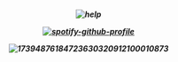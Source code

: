 <h5 align="center">
  
![help](https://komarev.com/ghpvc/?username=Jl-YEONG&color=105063&label=Wendigos+Camping+Me)
  
[![spotify-github-profile](https://spotify-github-profile.kittinanx.com/api/view?uid=hbd4pjgr0xlt9ut8gxd4ofaqa&cover_image=true&theme=novatorem&show_offline=false&background_color=bc1f3a&interchange=false&bar_color=179cbd&bar_color_cover=false)](https://github.com/kittinan/spotify-github-profile)

![17394876184723630320912100010873](https://github.com/user-attachments/assets/65f307cf-9cb1-4344-901c-20d187fb6d35)
